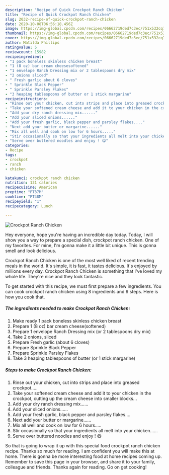 ```yaml
---
description: "Recipe of Quick Crockpot Ranch Chicken"
title: "Recipe of Quick Crockpot Ranch Chicken"
slug: 2032-recipe-of-quick-crockpot-ranch-chicken
date: 2020-10-08T06:56:18.456Z
image: https://img-global.cpcdn.com/recipes/06662719ded7c3ec/751x532cq70/crockpot-ranch-chicken-recipe-main-photo.jpg
thumbnail: https://img-global.cpcdn.com/recipes/06662719ded7c3ec/751x532cq70/crockpot-ranch-chicken-recipe-main-photo.jpg
cover: https://img-global.cpcdn.com/recipes/06662719ded7c3ec/751x532cq70/crockpot-ranch-chicken-recipe-main-photo.jpg
author: Matilda Phillips
ratingvalue: 5
reviewcount: 15982
recipeingredient:
- "1 pack boneless skinless chicken breast"
- "1 (8 oz) bar cream cheesesoftened"
- "1 envelope Ranch Dressing mix or 2 tablespoons dry mix"
- "2 onions sliced"
- " Fresh garlic about 6 cloves"
- " Sprinkle Black Pepper"
- " Sprinkle Parsley Flakes"
- "3 heaping tablespoons of butter or 1 stick margarine"
recipeinstructions:
- "Rinse out your chicken, cut into strips and place into greased crockpot....."
- "Take your softened cream cheese and add it to your chicken in the crockpot, cutting up the cream cheese into smaller blocks..."
- "Add your dry ranch dressing mix......"
- "Add your sliced onions......"
- "Add your fresh garlic, black pepper and parsley flakes...."
- "Next add your butter or margarine......"
- "Mix all well and cook on low for 6 hours....."
- "Stir occasionally so that your ingredients all melt into your chicken......"
- "Serve over buttered noodles and enjoy ! 😋"
categories:
- Recipe
tags:
- crockpot
- ranch
- chicken

katakunci: crockpot ranch chicken 
nutrition: 131 calories
recipecuisine: American
preptime: "PT37M"
cooktime: "PT48M"
recipeyield: "1"
recipecategory: Lunch

---
```



![Crockpot Ranch Chicken](https://img-global.cpcdn.com/recipes/06662719ded7c3ec/751x532cq70/crockpot-ranch-chicken-recipe-main-photo.jpg)

Hey everyone, hope you're having an incredible day today. Today, I will show you a way to prepare a special dish, crockpot ranch chicken. One of my favorites. For mine, I'm gonna make it a little bit unique. This is gonna smell and look delicious.

Crockpot Ranch Chicken is one of the most well liked of recent trending meals in the world. It's simple, it is fast, it tastes delicious. It's enjoyed by millions every day. Crockpot Ranch Chicken is something that I've loved my whole life. They're nice and they look fantastic.




To get started with this recipe, we must first prepare a few ingredients. You can cook crockpot ranch chicken using 8 ingredients and 9 steps. Here is how you cook that.

<!--inarticleads1-->

##### The ingredients needed to make Crockpot Ranch Chicken:

1. Make ready 1 pack boneless skinless chicken breast
1. Prepare 1 (8 oz) bar cream cheese(softened)
1. Prepare 1 envelope Ranch Dressing mix (or 2 tablespoons dry mix)
1. Take 2 onions, sliced
1. Prepare  Fresh garlic (about 6 cloves)
1. Prepare  Sprinkle Black Pepper
1. Prepare  Sprinkle Parsley Flakes
1. Take 3 heaping tablespoons of butter (or 1 stick margarine)




<!--inarticleads2-->

##### Steps to make Crockpot Ranch Chicken:

1. Rinse out your chicken, cut into strips and place into greased crockpot.....
1. Take your softened cream cheese and add it to your chicken in the crockpot, cutting up the cream cheese into smaller blocks...
1. Add your dry ranch dressing mix......
1. Add your sliced onions......
1. Add your fresh garlic, black pepper and parsley flakes....
1. Next add your butter or margarine......
1. Mix all well and cook on low for 6 hours.....
1. Stir occasionally so that your ingredients all melt into your chicken......
1. Serve over buttered noodles and enjoy ! 😋




So that is going to wrap it up with this special food crockpot ranch chicken recipe. Thanks so much for reading. I am confident you will make this at home. There is gonna be more interesting food at home recipes coming up. Remember to save this page in your browser, and share it to your family, colleague and friends. Thanks again for reading. Go on get cooking!

